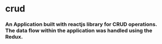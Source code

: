 # crud

### An Application built with reactjs library for CRUD operations. The data flow within the application was handled using the Redux.

